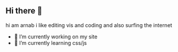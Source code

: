 ## Hi there 👋

hi am arnab i like editing vis and coding and also surfing the internet

- 🔭 I’m currently working on my site
- 🌱 I’m currently learning css/js

